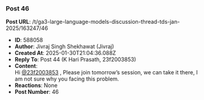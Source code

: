 ### Post 46
**Post URL**: /t/ga3-large-language-models-discussion-thread-tds-jan-2025/163247/46
- **ID**: 588058
- **Author**: Jivraj Singh Shekhawat (Jivraj)
- **Created At**: 2025-01-30T21:04:36.088Z
- **Reply To**: Post 44 (K Hari Prasath, 23f2003853)
- **Content**:  
  Hi <a class="mention" href="/u/23f2003853">@23f2003853</a> ,
Please join tomorrow’s session, we can take it there, I am not sure why you facing this problem.
- **Reactions**: None
- **Post Number**: 46

